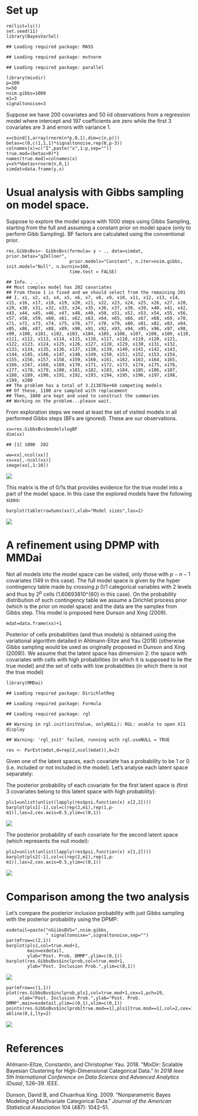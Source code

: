 Set up
======

    rm(list=ls()) 
    set.seed(11) 
    library(BayesVarSel) 

    ## Loading required package: MASS

    ## Loading required package: mvtnorm

    ## Loading required package: parallel

    library(mixdir) 
    p=200 
    n=50 
    nsim.gibbs=1000
    m1=3 
    signaltonoise=3 

Suppose we have 200 covariates and 50 iid observations from a regression
model where intercept and 197 coefficients are zero while the first 3
covariates are 3 and errors with variance 1.

    x=cbind(1,array(rnorm(n*p,0,1),dim=c(n,p))) 
    betas=c(0,c(1,1,1)*signaltonoise,rep(0,p-3)) 
    colnames(x)=c("I",paste("x",1:p,sep="")) 
    true.mod=(betas>0)*1 
    names(true.mod)=colnames(x) 
    y=x%*%betas+rnorm(n,0,1) 
    simdat=data.frame(y,x) 

Usual analysis with Gibbs sampling on model space.
==================================================

Suppose to explore the model space with 1000 steps using Gibbs Sampling,
starting from the full and assuming a constant prior on model space
(only to perform Gibb Sampling). BF factors are calculated using the
conventional prior.

    res.GibbsBvs<- GibbsBvs(formula= y ~ ., data=simdat, prior.betas="gZellner", 
                            prior.models="Constant", n.iter=nsim.gibbs, init.model="Null", n.burnin=100, 
                            time.test = FALSE)

    ## Info. . . .
    ## Most complex model has 202 covariates
    ## From those 1 is fixed and we should select from the remaining 201 
    ## I, x1, x2, x3, x4, x5, x6, x7, x8, x9, x10, x11, x12, x13, x14, x15, x16, x17, x18, x19, x20, x21, x22, x23, x24, x25, x26, x27, x28, x29, x30, x31, x32, x33, x34, x35, x36, x37, x38, x39, x40, x41, x42, x43, x44, x45, x46, x47, x48, x49, x50, x51, x52, x53, x54, x55, x56, x57, x58, x59, x60, x61, x62, x63, x64, x65, x66, x67, x68, x69, x70, x71, x72, x73, x74, x75, x76, x77, x78, x79, x80, x81, x82, x83, x84, x85, x86, x87, x88, x89, x90, x91, x92, x93, x94, x95, x96, x97, x98, x99, x100, x101, x102, x103, x104, x105, x106, x107, x108, x109, x110, x111, x112, x113, x114, x115, x116, x117, x118, x119, x120, x121, x122, x123, x124, x125, x126, x127, x128, x129, x130, x131, x132, x133, x134, x135, x136, x137, x138, x139, x140, x141, x142, x143, x144, x145, x146, x147, x148, x149, x150, x151, x152, x153, x154, x155, x156, x157, x158, x159, x160, x161, x162, x163, x164, x165, x166, x167, x168, x169, x170, x171, x172, x173, x174, x175, x176, x177, x178, x179, x180, x181, x182, x183, x184, x185, x186, x187, x188, x189, x190, x191, x192, x193, x194, x195, x196, x197, x198, x199, x200
    ## The problem has a total of 3.213876e+60 competing models
    ## Of these, 1100 are sampled with replacement
    ## Then, 1000 are kept and used to construct the summaries
    ## Working on the problem...please wait.

From exploration steps we need at least the set of visited models in all
performed Gibbs steps (BFs are ignored). These are our observations.

    xx=res.GibbsBvs$modelslogBF 
    dim(xx) 

    ## [1] 1000  202

    ww=xx[,ncol(xx)] 
    xx=xx[,-ncol(xx)] 
    image(xx[,1:10]) 

![](s-example-MMDai_files/figure-markdown_strict/unnamed-chunk-4-1.svg)

This matrix is the of 0/1s that provides evidence for the true model
into a part of the model space. In this case the explored models have
the following sizes:

    barplot(table(rowSums(xx)),xlab="Model sizes",las=2)

![](s-example-MMDai_files/figure-markdown_strict/unnamed-chunk-5-1.svg)

A refinement using DPMP with MMDai
==================================

Not all models into the model space can be visited, only those with
*p* − *n* − 1 covariates (149 in this case). The full model space is
given by the hyper contingency table made by crossing *p* 0/1
categorical variables with 2 levels and thus by 2<sup>*p*</sup> cells
(1.60693810^{60} in this case). On the probability distribution of such
contingency table we assume a Dirichlet process prior (which is the
prior on model space) and the data are the samples from Gibbs step. This
model is proposed here Dunson and Xing (2009).

    mdat=data.frame(xx)+1

Posterior of cells probabilities (and thus models) is obtained using the
variational algorithm detailed in Ahlmann-Eltze and Yau (2018)
(otherwise Gibbs sampling would be used as originally proposed in Dunson
and Xing (2009)). We assume that the latent space has dimension 2: the
space with covariates with cells with high probabilities (in which it is
supposed to lie the true model) and the set of cells with low
probabilities (in which there is not the true model)

    library(MMDai)

    ## Loading required package: DirichletReg

    ## Loading required package: Formula

    ## Loading required package: rgl

    ## Warning in rgl.init(initValue, onlyNULL): RGL: unable to open X11 display

    ## Warning: 'rgl_init' failed, running with rgl.useNULL = TRUE

    res <- ParEst(mdat,d=rep(2,ncol(mdat)),k=2)

Given one of the latent spaces, each covariate has a probability to be 1
or 0 (i.e. included or not included in the model). Let’s analyse each
latent space separately:

The posterior probability of each covariate for the first latent space
is (first 3 covariates belong to this latent space with high
probability):

    pls1=unlist(unlist(lapply(res$psi,function(x) x[2,2]))) 
    barplot(pls1[-1],col=c(rep(2,m1),rep(1,p-m1)),las=2,cex.axis=0.5,ylim=c(0,1)) 

![](s-example-MMDai_files/figure-markdown_strict/unnamed-chunk-8-1.svg)

The posterior probability of each covariate for the second latent space
(which represents the null model):

    pls2=unlist(unlist(lapply(res$psi,function(x) x[1,2]))) 
    barplot(pls2[-1],col=c(rep(2,m1),rep(1,p-m1)),las=2,cex.axis=0.5,ylim=c(0,1)) 

![](s-example-MMDai_files/figure-markdown_strict/unnamed-chunk-9-1.svg)

Comparison among the two analysis
=================================

Let’s compare the posterior inclusion probability with just Gibbs
sampling with the posterior probability using the DPMP:

    exdetail=paste("nGiibsBVS=",nsim.gibbs,
                   " signaltonoise=",signaltonoise,sep="") 
    par(mfrow=c(2,1)) 
    barplot(pls1,col=true.mod+1, 
            main=exdetail, 
            ylab="Post. Prob. DMMP",ylim=c(0,1)) 
    barplot(res.GibbsBvs$inclprob,col=true.mod+1,
            ylab="Post. Inclusion Prob.",ylim=c(0,1)) 

![](s-example-MMDai_files/figure-markdown_strict/unnamed-chunk-10-1.svg)

    par(mfrow=c(1,1)) 
    plot(res.GibbsBvs$inclprob,pls1,col=true.mod+1,cex=1,pch=19, 
         xlab="Post. Inclusion Prob.",ylab="Post. Prob. DMMP",main=exdetail,ylim=c(0,1),xlim=c(0,1)) 
    points(res.GibbsBvs$inclprob[true.mod==1],pls1[true.mod==1],col=2,cex=1,pch=23) 
    abline(0,1,lty=2) 

![](s-example-MMDai_files/figure-markdown_strict/unnamed-chunk-11-1.svg)

References
==========

Ahlmann-Eltze, Constantin, and Christopher Yau. 2018. “MixDir: Scalable
Bayesian Clustering for High-Dimensional Categorical Data.” In *2018
Ieee 5th International Conference on Data Science and Advanced Analytics
(Dsaa)*, 526–39. IEEE.

Dunson, David B, and Chuanhua Xing. 2009. “Nonparametric Bayes Modeling
of Multivariate Categorical Data.” *Journal of the American Statistical
Association* 104 (487): 1042–51.
